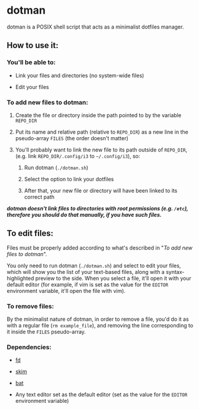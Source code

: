 # dotman

dotman is a POSIX shell script that acts as a minimalist dotfiles manager.

## How to use it:

### You'll be able to:

- Link your files and directories (no system-wide files)

- Edit your files

### To add new files to dotman:

1. Create the file or directory inside the path pointed to by the variable `REPO_DIR`

2. Put its name and relative path (relative to `REPO_DIR`) as a new line in the pseudo-array `FILES` (the order doesn't matter)

3. You'll probably want to link the new file to its path outside of `REPO_DIR`, (e.g. link `REPO_DIR/.config/i3` to `~/.config/i3`), so:
   
   1. Run dotman (`./dotman.sh`)
   
   2. Select the option to link your dotfiles
   
   3. After that, your new file or directory will have been linked to its correct path

***dotman doesn't link files to directories with root permissions (e.g. `/etc`), therefore you should do that manually, if you have such files.***

## To edit files:

Files must be properly added according to what's described in "*To add new files to dotman*".

You only need to run dotman (`./dotman.sh`) and select to edit your files, which will show you the list of your text-based files, along with a syntax-highlighted preview to the side. When you select a file, it'll open it with your default editor (for example, if vim is set as the value for the `EDITOR` environment variable, it'll open the file with vim).

### To remove files:

By the minimalist nature of dotman, in order to remove a file, you'd do it as with a regular file (`rm example_file`), and removing the line corresponding to it inside the `FILES` pseudo-array.

### Dependencies:

- [fd](https://github.com/sharkdp/fd)

- [skim](https://github.com/lotabout/skim)

- [bat](https://github.com/sharkdp/bat)

- Any text editor set as the default editor (set as the value for the `EDITOR` environment variable)
